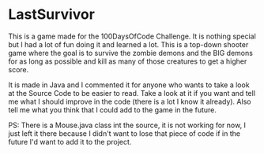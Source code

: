 # LastSurvivor

This is a game made for the 100DaysOfCode Challenge. It is nothing special but I had a lot of fun doing it and learned a lot.
This is a top-down shooter game where the goal is to survive the zombie demons and the BIG demons for as long as possible and kill as many of those creatures to get a higher score.

It is made in Java and I commented it for anyone who wants to take a look at the Source Code to be easier to read. Take a look at it if you want and tell me what I should improve in the code (there is a lot I know it already). 
Also tell me what you think that I could add to the game in the future.

PS: There is a Mouse.java class int the source, it is not working for now, I just left it there because I didn't want to lose that piece of code if in the future I'd want to add it to the project.
